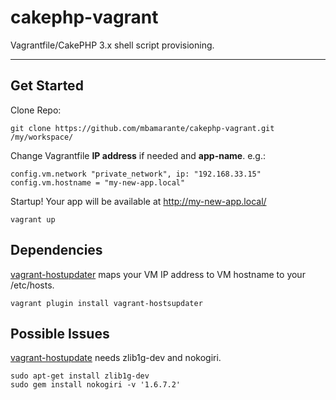cakephp-vagrant
==============


Vagrantfile/CakePHP 3.x shell script provisioning.

----------


Get Started
-----------

Clone Repo:

    git clone https://github.com/mbamarante/cakephp-vagrant.git /my/workspace/

Change Vagrantfile **IP address** if needed and **app-name**. e.g.:

    config.vm.network "private_network", ip: "192.168.33.15"
    config.vm.hostname = "my-new-app.local"

Startup! Your app will be available at http://my-new-app.local/

    vagrant up

Dependencies
-------------------

[vagrant-hostupdater](https://github.com/cogitatio/vagrant-hostsupdater)  maps your VM IP address to VM hostname to your /etc/hosts.

    vagrant plugin install vagrant-hostsupdater

Possible Issues
--------------------

[vagrant-hostupdate](https://github.com/cogitatio/vagrant-hostsupdater) needs zlib1g-dev and nokogiri.

    sudo apt-get install zlib1g-dev
    sudo gem install nokogiri -v '1.6.7.2'


